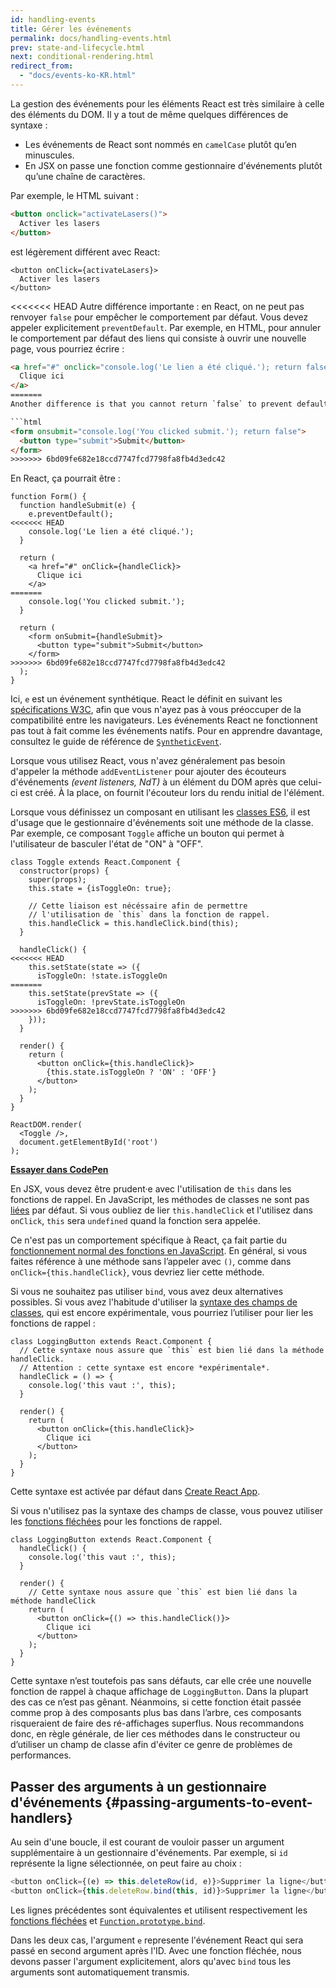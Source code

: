 ```yaml
---
id: handling-events
title: Gérer les événements
permalink: docs/handling-events.html
prev: state-and-lifecycle.html
next: conditional-rendering.html
redirect_from:
  - "docs/events-ko-KR.html"
---
```


La gestion des événements pour les éléments React est très similaire à celle des éléments du DOM. Il y a tout de même quelques différences de syntaxe :

* Les événements de React sont nommés en `camelCase` plutôt qu’en minuscules.
* En JSX on passe une fonction comme gestionnaire d'événements plutôt qu’une chaîne de caractères.

Par exemple, le HTML suivant :

```html
<button onclick="activateLasers()">
  Activer les lasers
</button>
```

est légèrement différent avec React:

```js{1}
<button onClick={activateLasers}>
  Activer les lasers
</button>
```

<<<<<<< HEAD
Autre différence importante : en React, on ne peut pas renvoyer `false` pour empêcher le comportement par défaut. Vous devez appeler explicitement `preventDefault`. Par exemple, en HTML, pour annuler le comportement par défaut des liens qui consiste à ouvrir une nouvelle page, vous pourriez écrire :

```html
<a href="#" onclick="console.log('Le lien a été cliqué.'); return false">
  Clique ici
</a>
=======
Another difference is that you cannot return `false` to prevent default behavior in React. You must call `preventDefault` explicitly. For example, with plain HTML, to prevent the default form behavior of submitting, you can write:

```html
<form onsubmit="console.log('You clicked submit.'); return false">
  <button type="submit">Submit</button>
</form>
>>>>>>> 6bd09fe682e18ccd7747fcd7798fa8fb4d3edc42
```

En React, ça pourrait être :

```js{3}
function Form() {
  function handleSubmit(e) {
    e.preventDefault();
<<<<<<< HEAD
    console.log('Le lien a été cliqué.');
  }

  return (
    <a href="#" onClick={handleClick}>
      Clique ici
    </a>
=======
    console.log('You clicked submit.');
  }

  return (
    <form onSubmit={handleSubmit}>
      <button type="submit">Submit</button>
    </form>
>>>>>>> 6bd09fe682e18ccd7747fcd7798fa8fb4d3edc42
  );
}
```

Ici, `e` est un événement synthétique. React le définit en suivant les [spécifications W3C](https://www.w3.org/TR/DOM-Level-3-Events/), afin que vous n'ayez pas à vous préoccuper de la compatibilité entre les navigateurs. Les événements React ne fonctionnent pas tout à fait comme les événements natifs. Pour en apprendre davantage, consultez le guide de référence de [`SyntheticEvent`](/docs/events.html).

Lorsque vous utilisez React, vous n'avez généralement pas besoin d'appeler la méthode `addEventListener` pour ajouter des écouteurs d'événements *(event listeners, NdT)* à un élément du DOM après que celui-ci est créé. À la place, on fournit l'écouteur lors du rendu initial de l'élément.

Lorsque vous définissez un composant en utilisant les [classes ES6](https://developer.mozilla.org/fr/docs/Web/JavaScript/Reference/Classes), il est d'usage que le gestionnaire d'événements soit une méthode de la classe. Par exemple, ce composant `Toggle` affiche un bouton qui permet à l'utilisateur de basculer l'état de "ON" à "OFF".

```js{6-8,11-15,19}
class Toggle extends React.Component {
  constructor(props) {
    super(props);
    this.state = {isToggleOn: true};

    // Cette liaison est nécéssaire afin de permettre
    // l'utilisation de `this` dans la fonction de rappel.
    this.handleClick = this.handleClick.bind(this);
  }

  handleClick() {
<<<<<<< HEAD
    this.setState(state => ({
      isToggleOn: !state.isToggleOn
=======
    this.setState(prevState => ({
      isToggleOn: !prevState.isToggleOn
>>>>>>> 6bd09fe682e18ccd7747fcd7798fa8fb4d3edc42
    }));
  }

  render() {
    return (
      <button onClick={this.handleClick}>
        {this.state.isToggleOn ? 'ON' : 'OFF'}
      </button>
    );
  }
}

ReactDOM.render(
  <Toggle />,
  document.getElementById('root')
);
```

[**Essayer dans CodePen**](https://codepen.io/gaearon/pen/xEmzGg?editors=0010)

En JSX, vous devez être prudent·e avec l'utilisation de `this` dans les fonctions de rappel. En JavaScript, les méthodes de classes ne sont pas [liées](https://developer.mozilla.org/fr/docs/Web/JavaScript/Reference/Objets_globaux/Function/bind) par défaut. Si vous oubliez de lier `this.handleClick` et l'utilisez dans `onClick`, `this` sera `undefined` quand la fonction sera appelée.

Ce n'est pas un comportement spécifique à React, ça fait partie du [fonctionnement normal des fonctions en JavaScript](https://www.smashingmagazine.com/2014/01/understanding-javascript-function-prototype-bind/). En général, si vous faites référence à une méthode sans l’appeler avec `()`, comme dans `onClick={this.handleClick}`, vous devriez lier cette méthode.

Si vous ne souhaitez pas utiliser `bind`, vous avez deux alternatives possibles. Si vous avez l'habitude d'utiliser la [syntaxe des champs de classes](https://babeljs.io/docs/plugins/transform-class-properties/), qui est encore expérimentale, vous pourriez l’utiliser pour lier les fonctions de rappel :

```js{2-6}
class LoggingButton extends React.Component {
  // Cette syntaxe nous assure que `this` est bien lié dans la méthode handleClick.
  // Attention : cette syntaxe est encore *expérimentale*.
  handleClick = () => {
    console.log('this vaut :', this);
  }

  render() {
    return (
      <button onClick={this.handleClick}>
        Clique ici
      </button>
    );
  }
}
```

Cette syntaxe est activée par défaut dans [Create React App](https://github.com/facebookincubator/create-react-app).

Si vous n'utilisez pas la syntaxe des champs de classe, vous pouvez utiliser les [fonctions fléchées](https://developer.mozilla.org/fr/docs/Web/JavaScript/Reference/Fonctions/Fonctions_fléchées) pour les fonctions de rappel.

```js{7-9}
class LoggingButton extends React.Component {
  handleClick() {
    console.log('this vaut :', this);
  }

  render() {
    // Cette syntaxe nous assure que `this` est bien lié dans la méthode handleClick
    return (
      <button onClick={() => this.handleClick()}>
        Clique ici
      </button>
    );
  }
}
```

Cette syntaxe n’est toutefois pas sans défauts, car elle crée une nouvelle fonction de rappel à chaque affichage de `LoggingButton`. Dans la plupart des cas ce n’est pas gênant. Néanmoins, si cette fonction était passée comme  prop à des composants plus bas dans l’arbre, ces composants risqueraient de faire des ré-affichages superflus. Nous recommandons donc, en règle générale, de lier ces méthodes dans le constructeur ou d’utiliser un champ de classe afin d'éviter ce genre de  problèmes de performances.

## Passer des arguments à un gestionnaire d'événements {#passing-arguments-to-event-handlers}

Au sein d'une boucle, il est courant de vouloir passer un argument supplémentaire à un gestionnaire d'événements. Par exemple, si `id` représente la ligne sélectionnée, on peut faire au choix :

```js
<button onClick={(e) => this.deleteRow(id, e)}>Supprimer la ligne</button>
<button onClick={this.deleteRow.bind(this, id)}>Supprimer la ligne</button>
```

Les lignes précédentes sont équivalentes et utilisent respectivement les [fonctions fléchées](https://developer.mozilla.org/fr/docs/Web/JavaScript/Reference/Fonctions/Fonctions_fléchées) et [`Function.prototype.bind`](https://developer.mozilla.org/fr/docs/Web/JavaScript/Reference/Objets_globaux/Function/bind).

Dans les deux cas, l'argument `e` represente l'événement React qui sera passé en second argument après l'ID. Avec une fonction fléchée, nous devons passer l'argument explicitement, alors qu'avec `bind` tous les arguments sont automatiquement transmis.
